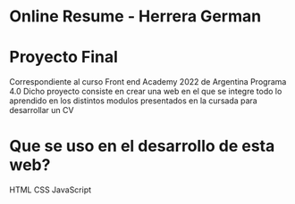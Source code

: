 # Online Resume - Herrera German

# Proyecto Final
Correspondiente al curso Front end Academy 2022 de Argentina Programa 4.0
Dicho proyecto consiste en crear una web en el que se integre todo lo aprendido en los distintos modulos presentados en la cursada para desarrollar un CV

# Que se uso en el desarrollo de esta web?
HTML
CSS
JavaScript
